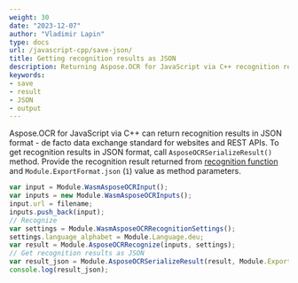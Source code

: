 ```yaml
---
weight: 30
date: "2023-12-07"
author: "Vladimir Lapin"
type: docs
url: /javascript-cpp/save-json/
title: Getting recognition results as JSON
description: Returning Aspose.OCR for JavaScript via C++ recognition results in JSON format.
keywords:
- save
- result
- JSON
- output
---
```


Aspose.OCR for JavaScript via C++ can return recognition results in JSON format - de facto data exchange standard for websites and REST APIs. To get recognition results in JSON format, call `AsposeOCRSerializeResult()` method. Provide the recognition result returned from [recognition function](/ocr/javascript-cpp/recognition/) and `Module.ExportFormat.json` (`1`) value as method parameters.

```javascript
var input = Module.WasmAsposeOCRInput();
var inputs = new Module.WasmAsposeOCRInputs();
input.url = filename;
inputs.push_back(input);
// Recognize
var settings = Module.WasmAsposeOCRRecognitionSettings();
settings.language_alphabet = Module.Language.deu;
var result = Module.AsposeOCRRecognize(inputs, settings);
// Get recognition results as JSON
var result_json = Module.AsposeOCRSerializeResult(result, Module.ExportFormat.json);
console.log(result_json);
```
